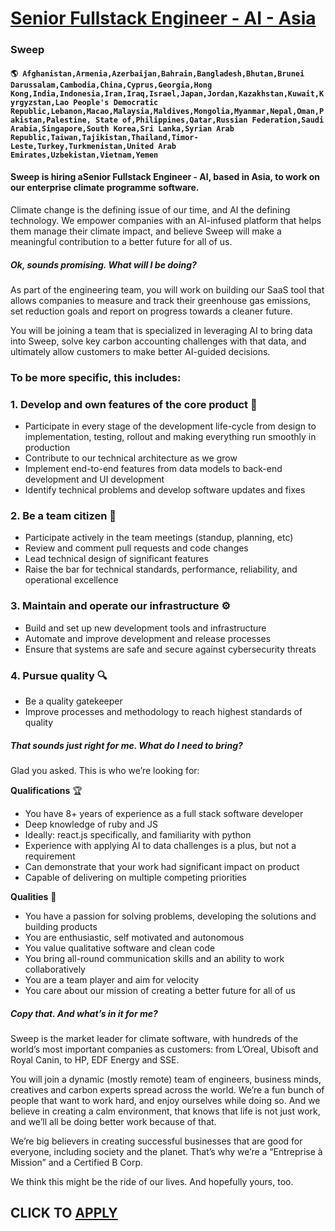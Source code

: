 # [Senior Fullstack Engineer - AI - Asia](https://www.remotewlb.com/apply/senior-fullstack-engineer-ai-asia-61897)  
### Sweep  
#### `🌎 Afghanistan,Armenia,Azerbaijan,Bahrain,Bangladesh,Bhutan,Brunei Darussalam,Cambodia,China,Cyprus,Georgia,Hong Kong,India,Indonesia,Iran,Iraq,Israel,Japan,Jordan,Kazakhstan,Kuwait,Kyrgyzstan,Lao People's Democratic Republic,Lebanon,Macao,Malaysia,Maldives,Mongolia,Myanmar,Nepal,Oman,Pakistan,Palestine, State of,Philippines,Qatar,Russian Federation,Saudi Arabia,Singapore,South Korea,Sri Lanka,Syrian Arab Republic,Taiwan,Tajikistan,Thailand,Timor-Leste,Turkey,Turkmenistan,United Arab Emirates,Uzbekistan,Vietnam,Yemen`  

####  Sweep is hiring aSenior Fullstack Engineer - AI, based in Asia, to work on our enterprise climate programme software.

Climate change is the defining issue of our time, and AI the defining technology. We empower companies with an AI-infused platform that helps them manage their climate impact, and believe Sweep will make a meaningful contribution to a better future for all of us.

##### Ok, sounds promising. What will I be doing?

As part of the engineering team, you will work on building our SaaS tool that allows companies to measure and track their greenhouse gas emissions, set reduction goals and report on progress towards a cleaner future.

You will be joining a team that is specialized in leveraging AI to bring data into Sweep, solve key carbon accounting challenges with that data, and ultimately allow customers to make better AI-guided decisions.

### To be more specific, this includes:

### 1\. Develop and own features of the core product 🌱

  * Participate in every stage of the development life-cycle from design to implementation, testing, rollout and making everything run smoothly in production
  * Contribute to our technical architecture as we grow
  * Implement end-to-end features from data models to back-end development and UI development
  * Identify technical problems and develop software updates and fixes

### 2\. **Be a team citizen 👫**

  * Participate actively in the team meetings (standup, planning, etc)
  * Review and comment pull requests and code changes
  * Lead technical design of significant features
  * Raise the bar for technical standards, performance, reliability, and operational excellence

### 3\. Maintain and operate our infrastructure ⚙️

  * Build and set up new development tools and infrastructure
  * Automate and improve development and release processes
  * Ensure that systems are safe and secure against cybersecurity threats

### 4\. Pursue quality 🔍

  * Be a quality gatekeeper
  * Improve processes and methodology to reach highest standards of quality

##### That sounds just right for me. What do I need to bring?

Glad you asked. This is who we’re looking for:

 **Qualifications** 🏆

  * You have 8+ years of experience as a full stack software developer
  * Deep knowledge of ruby and JS
  * Ideally: react.js specifically, and familiarity with python
  * Experience with applying AI to data challenges is a plus, but not a requirement
  * Can demonstrate that your work had significant impact on product
  * Capable of delivering on multiple competing priorities

**Qualities** 🧠

  * You have a passion for solving problems, developing the solutions and building products
  * You are enthusiastic, self motivated and autonomous
  * You value qualitative software and clean code
  * You bring all-round communication skills and an ability to work collaboratively
  * You are a team player and aim for velocity
  * You care about our mission of creating a better future for all of us

##### Copy that. And what’s in it for me?

Sweep is the market leader for climate software, with hundreds of the world’s most important companies as customers: from L’Oreal, Ubisoft and Royal Canin, to HP, EDF Energy and SSE.

You will join a dynamic (mostly remote) team of engineers, business minds, creatives and carbon experts spread across the world. We’re a fun bunch of people that want to work hard, and enjoy ourselves while doing so. And we believe in creating a calm environment, that knows that life is not just work, and we’ll all be doing better work because of that.

We’re big believers in creating successful businesses that are good for everyone, including society and the planet. That’s why we’re a “Entreprise à Mission” and a Certified B Corp.

We think this might be the ride of our lives. And hopefully yours, too.

  
## CLICK TO [APPLY](https://www.remotewlb.com/apply/senior-fullstack-engineer-ai-asia-61897)

